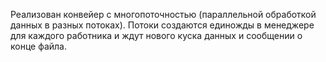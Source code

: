 Реализован конвейер с многопоточностью (параллельной обработкой данных в разных потоках). Потоки создаются единожды в менеджере для каждого работника и ждут нового куска данных и сообщении о конце файла.
